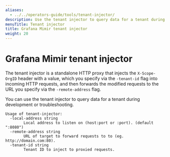```yaml
---
aliases:
  - ../../operators-guide/tools/tenant-injector/
description: Use the tenant injector to query data for a tenant during development and troubleshooting.
menuTitle: Tenant injector
title: Grafana Mimir tenant injector
weight: 20
---
```


<!-- Note: This topic is mounted in the GEM documentation. Ensure that all updates are also applicable to GEM. -->

# Grafana Mimir tenant injector

The tenant injector is a standalone HTTP proxy that injects the `X-Scope-OrgID` header with a value, which you specify via the `-tenant-id` flag into incoming HTTP requests, and then forwards the modified requests to the URL you specify via the `-remote-address` flag.

You can use the tenant injector to query data for a tenant during development or troubleshooting.

```
Usage of tenant-injector:
  -local-address string
    	Local address to listen on (host:port or :port). (default ":8080")
  -remote-address string
    	URL of target to forward requests to to (eg. http://domain.com:80).
  -tenant-id string
    	Tenant ID to inject to proxied requests.
```
